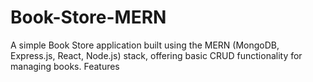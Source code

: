 <h1>Book-Store-MERN</h1>

A simple Book Store application built using the MERN (MongoDB, Express.js, React, Node.js) stack, offering basic CRUD functionality for managing books.
Features


